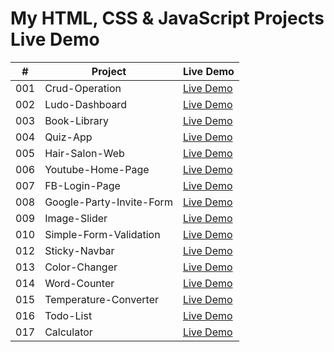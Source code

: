 # My HTML, CSS & JavaScript Projects Live Demo


|  #  | Project                                                                | Live Demo                                                                       |
| :-: | ---------------------------------------------------------------------- | ------------------------------------------------------------------------------- |
| 001 | Crud-Operation                                                         | [Live Demo](https://my-crud-operation.000webhostapp.com/crud.php)               |
| 002 | Ludo-Dashboard                                                         | [Live Demo](https://yasir-mukthar.github.io/LudoDashboard-HTML-CSS/)            |
| 003 | Book-Library                                                           | [Live Demo](https://yasir-mukthar.github.io/Booklibrary/)                       |
| 004 | Quiz-App                                                               | [Live Demo](https://yasir-mukthar.github.io/Quiz-App/)                          |
| 005 | Hair-Salon-Web                                                         | [Live Demo](https://yasir-mukthar.github.io/Hair-Salon-Web/)                    |
| 006 | Youtube-Home-Page                                                      | [Live Demo](https://yasir-mukthar.github.io/Youtube-Home-Page-Clone/)           |
| 007 | FB-Login-Page                                                          | [Live Demo](https://yasir-mukthar.github.io/FB-Login-Page/)                     |
| 008 | Google-Party-Invite-Form                                               | [Live Demo](https://yasir-mukthar.github.io/Party-Inviting-Form/)               |
| 009 | Image-Slider                                                           | [Live Demo](https://yasir-mukthar.github.io/image-slider/)                      |
| 010 | Simple-Form-Validation                                                 | [Live Demo](https://yasir-mukthar.github.io/FormValidation/)                    |
| 012 | Sticky-Navbar                                                          | [Live Demo](https://yasir-mukthar.github.io/Sticky-MenuBar/)                    |
| 013 | Color-Changer                                                          | [Live Demo](https://yasir-mukthar.github.io/Color-Changer/)                     |
| 014 | Word-Counter                                                           | [Live Demo](https://yasir-mukthar.github.io/Word-Character-Counter/)            |
| 015 | Temperature-Converter                                                  | [Live Demo](https://yasir-mukthar.github.io/Temperature-Converter/)             |
| 016 | Todo-List                                                              | [Live Demo](https://yasir-mukthar.github.io/TodoList.com-------/)               |
| 017 | Calculator                                                             | [Live Demo](https://yasir-mukthar.github.io/CalculatorByYasir-Mukhtar/)         |


